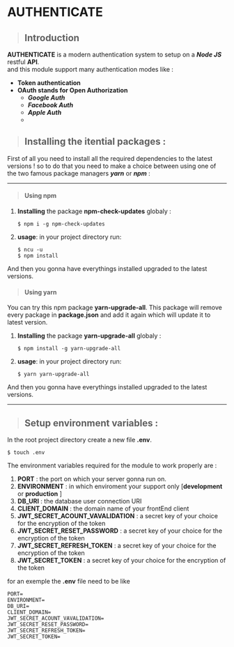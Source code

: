 # AUTHENTICATE
>## Introduction
**AUTHENTICATE** is a modern authentication system to setup on a ___Node JS___ restful __API__.  
and this module support many authentication modes like :

- **Token authentication**
- **OAuth stands for Open Authorization**
    - ***Google Auth***
    - ***Facebook Auth*** 
    - ***Apple Auth***
    - 
>## Installing the itential packages :
First of all you need to install all the required dependencies to the latest versions ! so to do that you need to make a choice between using one of the two famous package managers ***yarn*** or ***npm*** :
__________________________________________________________
>#### Using **npm**
1. **Installing** the package __npm-check-updates__ globaly :

    ```
    $ npm i -g npm-check-updates
    ```
2. **usage**: in your project directory run:
   
    ```
    $ ncu -u
    $ npm install
    ```
And then you gonna have everythings installed upgraded to the latest versions.

>#### Using **yarn**

You can try this npm package **yarn-upgrade-all**. This package will remove every package in **package.json** and add it again which will update it to latest version.

1. **Installing** the package __yarn-upgrade-all__ globaly :

    ```
    $ npm install -g yarn-upgrade-all
    ```
2. **usage**: in your project directory run:
   
    ```
    $ yarn yarn-upgrade-all
    ```
And then you gonna have everythings installed upgraded to the latest versions.

_____________________________________________________________________________________

>## Setup environment variables :
In the root project directory create a new file **.env**.

```
$ touch .env
```
The environment variables required for the module to work properly are :
1. **PORT** : the port on which your server gonna run on.
2. **ENVIRONMENT** : in which enviroment your support only [**development** or  **production** ]
3. **DB_URI** : the database user connection URI
4. **CLIENT_DOMAIN** : the domain name of your frontEnd client 
5. **JWT_SECRET_ACOUNT_VAVALIDATION** : a secret key of your choice for the encryption of the token
6. **JWT_SECRET_RESET_PASSWORD** : a secret key of your choice for the encryption of the token
6. **JWT_SECRET_REFRESH_TOKEN** : a secret key of your choice for the encryption of the token
6. **JWT_SECRET_TOKEN** : a secret key of your choice for the encryption of the token

for an exemple the **.env** file need to be like 
```
PORT= 
ENVIRONMENT= 
DB_URI= 
CLIENT_DOMAIN= 
JWT_SECRET_ACOUNT_VAVALIDATION=
JWT_SECRET_RESET_PASSWORD=
JWT_SECRET_REFRESH_TOKEN=
JWT_SECRET_TOKEN=
```



